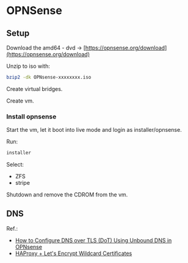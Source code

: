 # OPNSense
## Setup
Download the amd64 - dvd -> [https://opnsense.org/download](https://opnsense.org/download)

Unzip to iso with:
```sh
bzip2 -dk OPNsense-xxxxxxxx.iso
```

Create virtual bridges.

Create vm.

### Install opnsense
Start the vm, let it boot into live mode and login as installer/opnsense.

Run:
```sh
installer
```
Select:
* ZFS
* stripe

Shutdown and remove the CDROM from the vm.

## DNS
Ref.: 
* [How to Configure DNS over TLS (DoT) Using Unbound DNS in OPNsense](https://homenetworkguy.com/how-to/configure-dns-over-tls-unbound-opnsense/)
* [HAProxy + Let's Encrypt Wildcard Certificates](https://forum.opnsense.org/index.php?topic=23339.0)


